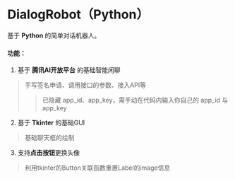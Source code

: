 # DialogRobot（Python）

基于 **Python** 的简单对话机器人。

#### 功能：

1. 基于 **腾讯AI开放平台** 的基础智能闲聊
> 手写签名申请、调用接口的参数、接入API等
>
> >  已隐藏 app_id、app_key，需手动在代码内输入你自己的 app_id 与 app_key
2. 基于 **Tkinter** 的基础GUI
> 基础聊天框的绘制
3. 支持**点击按钮**更换头像
> 利用tkinter的Button关联函数重置Label的image信息
